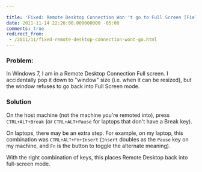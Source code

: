 ```yaml
---
 
title: 'Fixed: Remote Desktop Connection Won''t go to Full Screen [Field Notes]'
date: 2011-11-14 22:26:00.000000000 -05:00
comments: true
redirect_from: 
 - /2011/11/fixed-remote-desktop-connection-wont-go.html
---
```

### Problem:

In Windows 7, I am in a Remote Desktop Connection Full screen. I accidentally pop it down to "window" size (i.e. when it can be resized), but the window refuses to go back into Full Screen mode.

### Solution

On the host machine (not the machine you're remoted into), press `CTRL+ALT+Break` (or `CTRL+ALT+Pause` for laptops that don't have a Break key).

On laptops, there may be an extra step. For example, on my laptop, this combination was `CTRL+ALT+Fn+Insert` (`Insert` doubles as the `Pause` key on my machine, and `Fn` is the button to toggle the alternate meaning).

With the right combination of keys, this places Remote Desktop back into full-screen mode.
